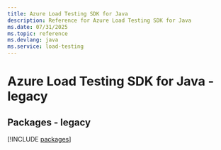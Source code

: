 ```yaml
---
title: Azure Load Testing SDK for Java
description: Reference for Azure Load Testing SDK for Java
ms.date: 07/31/2025
ms.topic: reference
ms.devlang: java
ms.service: load-testing
---
```

# Azure Load Testing SDK for Java - legacy
## Packages - legacy
[!INCLUDE [packages](load-testing-index.md)]
